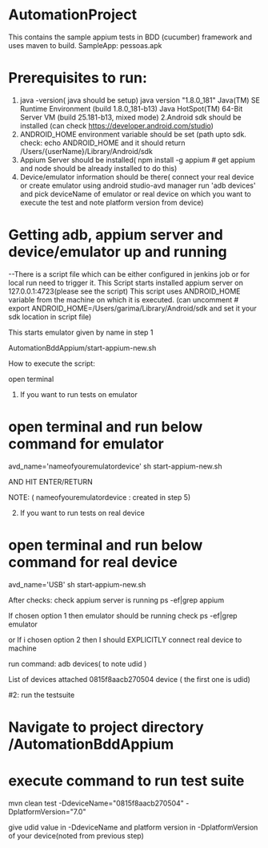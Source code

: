 # AutomationProject
This contains the sample appium tests in BDD (cucumber) framework and uses maven to build.
SampleApp: pessoas.apk

# Prerequisites to run:
1. java -version( java should be setup)
java version "1.8.0_181"
Java(TM) SE Runtime Environment (build 1.8.0_181-b13)
Java HotSpot(TM) 64-Bit Server VM (build 25.181-b13, mixed mode)
2.Android  sdk should be installed (can check https://developer.android.com/studio)
3. ANDROID_HOME environment variable should be set (path upto sdk. check: echo ANDROID_HOME
and it should return /Users/{userName}/Library/Android/sdk
4. Appium Server should be installed( npm install -g appium  # get appium and node should be already installed to do this)
5. Device/emulator information should be there( connect your real device or create emulator using android studio-avd manager run 'adb devices' and pick  deviceName of emulator or real device on which you want to execute the test and note platform version from device)



# Getting adb, appium server and device/emulator up and running
--There is a script file which can be either configured in jenkins job or for local run need to trigger it.
This Script starts installed appium server on 127.0.0.1:4723(please see the script)
This script uses ANDROID_HOME variable from the machine on which it is executed.
(can uncomment # export ANDROID_HOME=/Users/garima/Library/Android/sdk and set it your sdk location in script file)

This starts emulator given by name in step 1 

AutomationBddAppium/start-appium-new.sh

How to execute the script:

open terminal

1. If you want to run tests on emulator

# open terminal and run below command for emulator

avd_name='nameofyouremulatordevice' sh start-appium-new.sh 

AND HIT ENTER/RETURN

NOTE: ( nameofyouremulatordevice : created in step 5)

2. If you want to run tests on real device

# open terminal and run below command for real device

avd_name='USB' sh start-appium-new.sh 




After checks: 
check appium server is running
ps -ef|grep appium

If chosen option 1 then emulator should be running check 
ps -ef|grep emulator

or  If i chosen option 2 then I should EXPLICITLY connect real device to machine 

run command:  adb devices( to note udid )

List of devices attached
0815f8aacb270504	device ( the first one is udid)



#2:  run the testsuite

# Navigate to project directory /AutomationBddAppium

# execute command to run test suite

mvn clean test  -DdeviceName="0815f8aacb270504" -DplatformVersion="7.0"

give udid value in -DdeviceName and platform version in -DplatformVersion of your device(noted from previous step)







